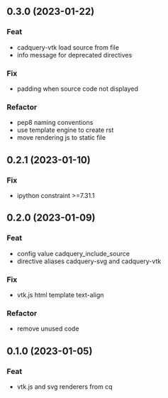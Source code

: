## 0.3.0 (2023-01-22)

### Feat

- cadquery-vtk load source from file
- info message for deprecated directives

### Fix

- padding when source code not displayed

### Refactor

- pep8 naming conventions
- use template engine to create rst
- move rendering js to static file

## 0.2.1 (2023-01-10)

### Fix

- ipython constraint >=7.31.1

## 0.2.0 (2023-01-09)

### Feat

- config value cadquery_include_source
- directive aliases cadquery-svg and cadquery-vtk

### Fix

- vtk.js html template text-align

### Refactor

- remove unused code

## 0.1.0 (2023-01-05)

### Feat

- vtk.js and svg renderers from cq
